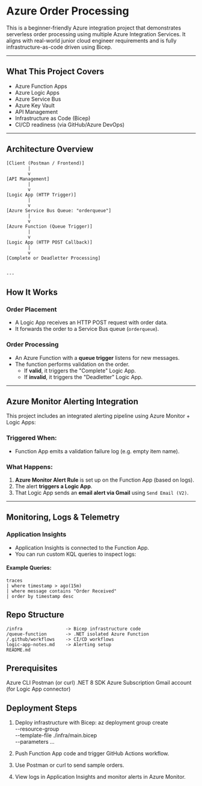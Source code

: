# Azure Order Processing

This is a beginner-friendly Azure integration project that demonstrates serverless order processing using multiple Azure Integration Services. It aligns with real-world junior cloud engineer requirements and is fully infrastructure-as-code driven using Bicep.

---

## What This Project Covers

- Azure Function Apps
- Azure Logic Apps
- Azure Service Bus
- Azure Key Vault
- API Management
- Infrastructure as Code (Bicep)
- CI/CD readiness (via GitHub/Azure DevOps)

---

## Architecture Overview

```text
[Client (Postman / Frontend)]
        |
        v
[API Management]
        |
        v
[Logic App (HTTP Trigger)]
        |
        v
[Azure Service Bus Queue: "orderqueue"]
        |
        v
[Azure Function (Queue Trigger)]
        |
        v
[Logic App (HTTP POST Callback)]
        |
        v
[Complete or Deadletter Processing]


---

```

## How It Works

### Order Placement
- A Logic App receives an HTTP POST request with order data.
- It forwards the order to a Service Bus queue (`orderqueue`).

### Order Processing
- An Azure Function with a **queue trigger** listens for new messages.
- The function performs validation on the order.
  - If **valid**, it triggers the "Complete" Logic App.
  - If **invalid**, it triggers the "Deadletter" Logic App.

---

## Azure Monitor Alerting Integration

This project includes an integrated alerting pipeline using Azure Monitor + Logic Apps:

### Triggered When:
- Function App emits a validation failure log (e.g. empty item name).

### What Happens:
1. **Azure Monitor Alert Rule** is set up on the Function App (based on logs).
2. The alert **triggers a Logic App**.
3. That Logic App sends an **email alert via Gmail** using `Send Email (V2)`.

---

## Monitoring, Logs & Telemetry

### Application Insights
- Application Insights is connected to the Function App.
- You can run custom KQL queries to inspect logs:

#### Example Queries:
```kusto
traces
| where timestamp > ago(15m)
| where message contains "Order Received"
| order by timestamp desc
```

## Repo Structure
```
/infra                -> Bicep infrastructure code
/queue-function       -> .NET isolated Azure Function
/.github/workflows    -> CI/CD workflows
logic-app-notes.md    -> Alerting setup
README.md
```

## Prerequisites
Azure CLI
Postman (or curl)
.NET 8 SDK
Azure Subscription
Gmail account (for Logic App connector)

## Deployment Steps
1. Deploy infrastructure with Bicep:
        az deployment group create \
  --resource-group <your-rg> \
  --template-file ./infra/main.bicep \
  --parameters ...
   
3. Push Function App code and trigger GitHub Actions workflow.

4. Use Postman or curl to send sample orders.

5. View logs in Application Insights and monitor alerts in Azure Monitor.



